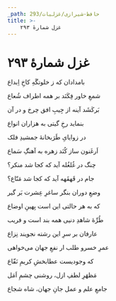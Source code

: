 ```yaml
---
_path: حافظ-شیرازی/غزلیات/293
title: >-
    غزل شمارهٔ ۲۹۳
---
```

# غزل شمارهٔ ۲۹۳

<div class="b" id="bn1"><div class="m1"><p>بامدادان که ز خلوتگَهِ کاخِ اِبداع</p></div>
<div class="m2"><p>شمعِ خاور فِکَنَد بر همه اطراف شُعاع</p></div></div>
<div class="b" id="bn2"><div class="m1"><p>بَرکَشَد آینه از جِیبِ افق چرخ و در آن</p></div>
<div class="m2"><p>بنماید رخِ گیتی به هزاران انواع</p></div></div>
<div class="b" id="bn3"><div class="m1"><p>در زوایایِ طَرَبخانهٔ جمشیدِ فلک</p></div>
<div class="m2"><p>اَرغَنون ساز کُنَد زهره به آهنگِ سَماع</p></div></div>
<div class="b" id="bn4"><div class="m1"><p>چنگ در غُلغُله آید که کجا شد منکر؟</p></div>
<div class="m2"><p>جام در قَهقَهه آید که کجا شد مَنّاع؟</p></div></div>
<div class="b" id="bn5"><div class="m1"><p>وضعِ دوران بنگر ساغرِ عِشرت بَر گیر</p></div>
<div class="m2"><p>که به هر حالتی این است بِهینِ اوضاع</p></div></div>
<div class="b" id="bn6"><div class="m1"><p>طُرِّهٔ شاهدِ دنیی همه بند است و فریب</p></div>
<div class="m2"><p>عارفان بر سرِ این رشته نجویند نِزاع</p></div></div>
<div class="b" id="bn7"><div class="m1"><p>عمرِ خسرو طلب ار نفعِ جهان می‌خواهی</p></div>
<div class="m2"><p>که وجودیست عطابخشِ کریمِ نَفّاع</p></div></div>
<div class="b" id="bn8"><div class="m1"><p>مَظهَرِ لطفِ ازل، روشنی چشمِ اَمَل</p></div>
<div class="m2"><p>جامعِ علم و عمل جانِ جهان، شاه شجاع</p></div></div>
